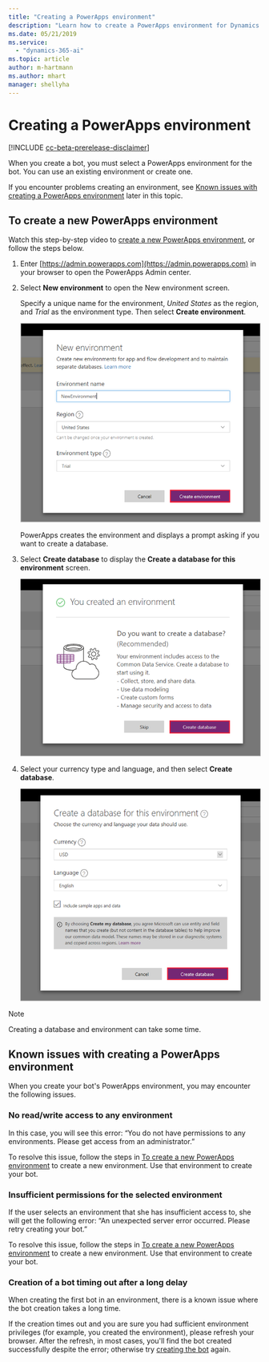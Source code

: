 ```yaml
---
title: "Creating a PowerApps environment"
description: "Learn how to create a PowerApps environment for Dynamics 365 Virtual Agent for Customer Service."
ms.date: 05/21/2019
ms.service:
  - "dynamics-365-ai"
ms.topic: article
author: m-hartmann
ms.author: mhart
manager: shellyha
---
```


# Creating a PowerApps environment

[!INCLUDE [cc-beta-prerelease-disclaimer](../includes/cc-beta-prerelease-disclaimer.md)]

When you create a bot, you must select a PowerApps environment for the bot. You can use an existing environment or create one.

If you encounter problems creating an environment, see [Known issues with creating a PowerApps environment](#known-issues-with-creating-a-powerapps-environment) later in this topic.

## To create a new PowerApps environment

Watch this step-by-step video to [create a new PowerApps environment](https://go.microsoft.com/fwlink/?linkid=2079331), or follow the steps below.


1. Enter [https://admin.powerapps.com](https://admin.powerapps.com) in your browser to open the PowerApps Admin center.

2. Select **New environment** to open the New environment screen.

    Specify a unique name for the environment, *United States* as the region, and *Trial* as the environment type. Then select **Create environment**.

    ![Create environment](media/create-environment.png)

    PowerApps creates the environment and displays a prompt asking if you want to create a database.

3. Select **Create database** to display the **Create a database for this environment** screen.

   ![Create database](media/create-database.png)

4. Select your currency type and language, and then select **Create database**.

   ![Create database](media/create-database2.png)

> [!NOTE]
> Creating a database and environment can take some time.

## Known issues with creating a PowerApps environment

When you create your bot's PowerApps environment, you may encounter the following issues.

### No read/write access to any environment

In this case, you will see this error: “You do not have permissions to any environments. Please get access from an administrator.”

To resolve this issue, follow the steps in [To create a new PowerApps environment](#to-create-a-new-powerapps-environment) to create a new environment. Use that environment to create your bot.

### Insufficient permissions for the selected environment

If the user selects an environment that she has insufficient access to, she will get the following error: “An unexpected server error occurred. Please retry creating your bot.”

To resolve this issue, follow the steps in [To create a new PowerApps environment](#to-create-a-new-powerapps-environment) to create a new environment. Use that environment to create your bot.

### Creation of a bot timing out after a long delay

When creating the first bot in an environment, there is a known issue where the bot creation takes a long time. 

If the creation times out and you are sure you had sufficient environment privileges (for example, you created the environment), please refresh your browser. After the refresh, in most cases, you'll find the bot created successfully despite the error; otherwise try [creating the bot](getting-started-create-bot.md) again.

